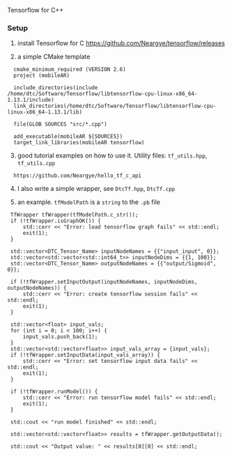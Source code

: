 Tensorflow for C++

### Setup

1.  install Tensorflow for C
<https://github.com/Neargye/tensorflow/releases>

2. a simple CMake template
  ```
    cmake_minimum_required (VERSION 2.6)
    project (mobileAR)

    include_directories(include /home/dtc/Software/Tensorflow/libtensorflow-cpu-linux-x86_64-1.13.1/include)
    link_directories(/home/dtc/Software/Tensorflow/libtensorflow-cpu-linux-x86_64-1.13.1/lib)

    file(GLOB SOURCES "src/*.cpp")

    add_executable(mobileAR ${SOURCES})
    target_link_libraries(mobileAR tensorflow)
  ```

3.  good tutorial examples on how to use it. Utility files: `tf_utils.hpp`, `tf_utils.cpp`
  ```
    https://github.com/Neargye/hello_tf_c_api
  ```

4.  I also write a simple wrapper, see `DtcTf.hpp`, `DtcTf.cpp`

5.  an example. `tfModelPath` is a `string` to the `.pb` file
   ```
    TfWrapper tfWrapper(tfModelPath.c_str());
    if (!tfWrapper.isGraphOK()) {
        std::cerr << "Error: load tensorflow graph fails" << std::endl;
        exit(1);
    }

    std::vector<DTC_Tensor_Name> inputNodeNames = {{"input_input", 0}};
    std::vector<std::vector<std::int64_t>> inputNodeDims = {{1, 100}};
    std::vector<DTC_Tensor_Name> outputNodeNames = {{"output/Sigmoid", 0}};

    if (!tfWrapper.setInputOutput(inputNodeNames, inputNodeDims, outputNodeNames)) {
        std::cerr << "Error: create tensorflow session fails" << std::endl;
        exit(1);
    }

    std::vector<float> input_vals;
    for (int i = 0; i < 100; i++) {
        input_vals.push_back(1);
    }
    std::vector<std::vector<float>> input_vals_array = {input_vals};
    if (!tfWrapper.setInputData(input_vals_array)) {
        std::cerr << "Error: set tensorflow input data fails" << std::endl;
        exit(1);
    }

    if (!tfWrapper.runModel()) {
        std::cerr << "Error: run tensorflow model fails" << std::endl;
        exit(1);
    }

    std::cout << "run model finished" << std::endl;

    std::vector<std::vector<float>> results = tfWrapper.getOutputData();

    std::cout << "Output value: " << results[0][0] << std::endl;
  ```
